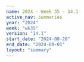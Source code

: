 ```yaml
---
name: 2024 - Week 35 - 14.1
active_nav: summaries
year: "2024"
week: "wk35"
version: "14.1"
start_date: "2024-08-26"
end_date: "2024-09-01"
layout: "summary"
---
```

